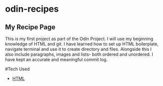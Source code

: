 # odin-recipes
## My Recipe Page

This is my first project as part of the Odin Project. 
I will use my beginning knowledge of HTML and git. 
I have learned how to set up HTML boilerplate, navigate terminal and use it to create directory and files.
Alongside this I also include paragraphs, images and lists- both ordered and unordered. 
I have kept an accurate and meaningful commit log. 

#Tech Used
- [HTML](https://developer.mozilla.org/en-US/docs/Web/HTML)

